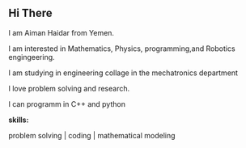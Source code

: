 ## Hi There
I am Aiman Haidar from Yemen.

I am interested in Mathematics, Physics, programming,and Robotics engingeering.

I am studying in engineering collage in the mechatronics department

I love problem solving and research.

I can programm in C++ and python

**skills:**

problem solving | coding | mathematical modeling 
